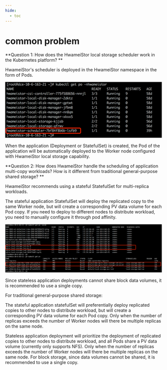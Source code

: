 ```yaml
---
hide:
  - toc
---
```


# common problem

**Question 1: How does the HwameiStor local storage scheduler work in the Kubernetes platform? **

HwameiStor's scheduler is deployed in the HwameiStor namespace in the form of Pods.

![img](img/clip_image002.png)

When the application (Deployment or StatefulSet) is created, the Pod of the application will be automatically deployed to the Worker node configured with HwameiStor local storage capability.

**Question 2: How does HwameiStor handle the scheduling of application multi-copy workloads? How is it different from traditional general-purpose shared storage? **

HwameiStor recommends using a stateful StatefulSet for multi-replica workloads.

The stateful application StatefulSet will deploy the replicated copy to the same Worker node, but will create a corresponding PV data volume for each Pod copy. If you need to deploy to different nodes to distribute workload, you need to manually configure it through pod affinity.

![img](img/clip_image004.png)

Since stateless application deployments cannot share block data volumes, it is recommended to use a single copy.

For traditional general-purpose shared storage:

The stateful application statefulSet will preferentially deploy replicated copies to other nodes to distribute workload, but will create a corresponding PV data volume for each Pod copy.
Only when the number of replicas exceeds the number of Worker nodes will there be multiple replicas on the same node.

Stateless application deployment will prioritize the deployment of replicated copies to other nodes to distribute workload, and all Pods share a PV data volume (currently only supports NFS).
Only when the number of replicas exceeds the number of Worker nodes will there be multiple replicas on the same node. For block storage, since data volumes cannot be shared, it is recommended to use a single copy.